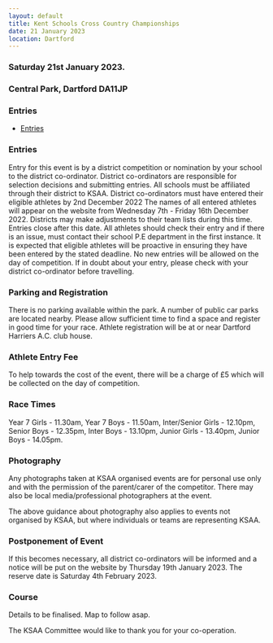```yaml
---
layout: default
title: Kent Schools Cross Country Championships
date: 21 January 2023
location: Dartford
---
```


### Saturday 21st January 2023.

### Central Park, Dartford DA11JP

<div class="panel panel-info">
    <div class="panel-heading">
        <h3 class="panel-title">Entries</h3>
    </div>
    <div class="panel-body">
        <ul>
            <li><a href="/files/events/22-23/2023-01-21-kent-schools-cross-country-champs/KSAACrossCountryEntries06122022forWebUpload.xlsx">Entries</a></li>
        </ul>
    </div>
</div>

### Entries

Entry for this event is by a district competition or nomination by your school to the district
co-ordinator.
District co-ordinators are responsible for selection decisions and submitting entries.
All schools must be affiliated through their district to KSAA.
District co-ordinators must have entered their eligible athletes by 2nd December 2022
The names of all entered athletes will appear on the website from Wednesday 7th - Friday 16th December 2022.
Districts may make adjustments to their team lists during this time. Entries close after this
date.
All athletes should check their entry and if there is an issue, must contact their school P.E
department in the first instance.
It is expected that eligible athletes will be proactive in ensuring they have been entered by the stated deadline.
No new entries will be allowed on the day of competition. If in doubt about your entry, please check with your district co-ordinator before travelling.

### Parking and Registration

There is no parking available within the park. A number of public car parks are located nearby. Please allow sufficient time to find a space and register in good time for your race. Athlete registration will be at or near Dartford Harriers A.C. club house.

### Athlete Entry Fee

To help towards the cost of the event, there will be a charge of £5 which will be collected on the day of competition.

### Race Times

Year 7 Girls - 11.30am, Year 7 Boys - 11.50am, Inter/Senior Girls - 12.10pm,
Senior Boys - 12.35pm, Inter Boys - 13.10pm, Junior Girls - 13.40pm, Junior Boys - 14.05pm.

### Photography

Any photographs taken at KSAA organised events are for personal use only and with the permission of the parent/carer of the competitor. There may also be local media/professional photographers at the event.

The above guidance about photography also applies to events not organised by KSAA, but where individuals or teams are representing KSAA.

### Postponement of Event

If this becomes necessary, all district co-ordinators will be informed and a notice will be put on the website by Thursday 19th January 2023. The reserve date is Saturday 4th February 2023.

### Course

Details to be finalised. Map to follow asap.

The KSAA Committee would like to thank you for your co-operation.
